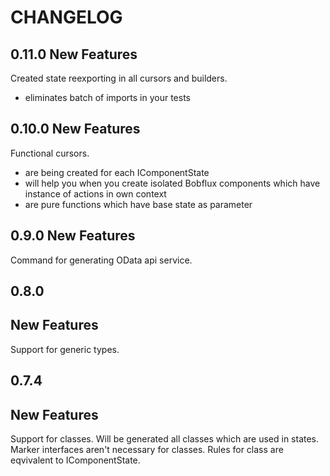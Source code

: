 CHANGELOG
===

0.11.0
New Features
-

Created state reexporting in all cursors and builders.
* eliminates batch of imports in your tests

0.10.0
New Features
-

Functional cursors.
* are being created for each IComponentState
* will help you when you create isolated Bobflux components which have instance of actions in own context
* are pure functions which have base state as parameter

0.9.0
New Features
-

Command for generating OData api service.

0.8.0
--

New Features
-

Support for generic types.

0.7.4
--

New Features
-

Support for classes.
Will be generated all classes which are used in states. Marker interfaces aren't necessary for classes. Rules for class are eqvivalent to IComponentState.
